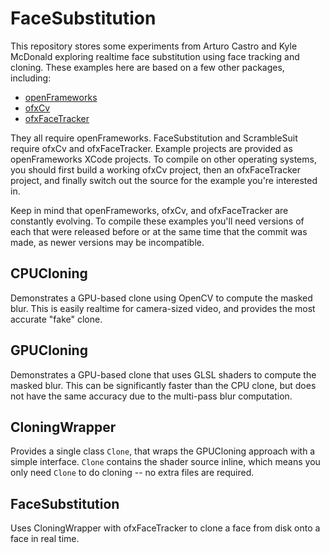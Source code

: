 # FaceSubstitution

This repository stores some experiments from Arturo Castro and Kyle McDonald exploring realtime face substitution using face tracking and cloning. These examples here are based on a few other packages, including:

* [openFrameworks](http://www.openframeworks.cc/)
* [ofxCv](https://github.com/kylemcdonald/ofxCv)
* [ofxFaceTracker](https://github.com/kylemcdonald/ofxFaceTracker)

They all require openFrameworks. FaceSubstitution and ScrambleSuit require ofxCv and ofxFaceTracker. Example projects are provided as openFrameworks XCode projects. To compile on other operating systems, you should first build a working ofxCv project, then an ofxFaceTracker project, and finally switch out the source for the example you're interested in.

Keep in mind that openFrameworks, ofxCv, and ofxFaceTracker are constantly evolving. To compile these examples you'll need versions of each that were released before or at the same time that the commit was made, as newer versions may be incompatible.

## CPUCloning

Demonstrates a GPU-based clone using OpenCV to compute the masked blur. This is easily realtime for camera-sized video, and provides the most accurate "fake" clone.

## GPUCloning

Demonstrates a GPU-based clone that uses GLSL shaders to compute the masked blur. This can be significantly faster than the CPU clone, but does not have the same accuracy due to the multi-pass blur computation.

## CloningWrapper

Provides a single class `Clone`, that wraps the GPUCloning approach with a simple interface. `Clone` contains the shader source inline, which means you only need `Clone` to do cloning -- no extra files are required.

## FaceSubstitution

Uses CloningWrapper with ofxFaceTracker to clone a face from disk onto a face in real time.